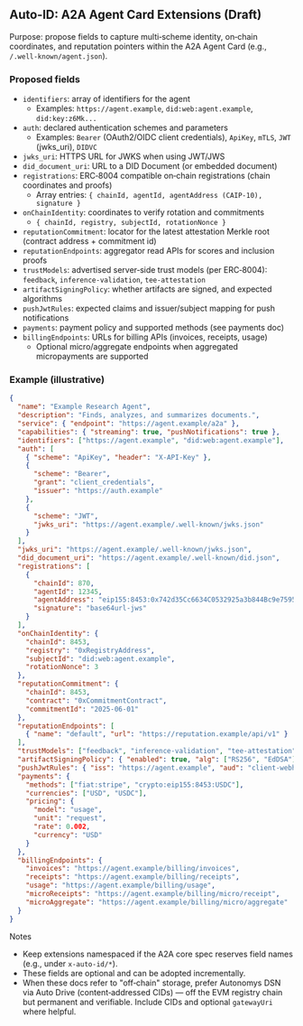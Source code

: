 ## Auto‑ID: A2A Agent Card Extensions (Draft)

Purpose: propose fields to capture multi‑scheme identity, on‑chain coordinates, and reputation pointers within the A2A Agent Card (e.g., `/.well-known/agent.json`).

### Proposed fields

- `identifiers`: array of identifiers for the agent
  - Examples: `https://agent.example`, `did:web:agent.example`, `did:key:z6Mk...`
- `auth`: declared authentication schemes and parameters
  - Examples: `Bearer` (OAuth2/OIDC client credentials), `ApiKey`, `mTLS`, `JWT` (jwks_uri), `DIDVC`
- `jwks_uri`: HTTPS URL for JWKS when using JWT/JWS
- `did_document_uri`: URL to a DID Document (or embedded document)
- `registrations`: ERC‑8004 compatible on‑chain registrations (chain coordinates and proofs)
  - Array entries: `{ chainId, agentId, agentAddress (CAIP‑10), signature }`
- `onChainIdentity`: coordinates to verify rotation and commitments
  - `{ chainId, registry, subjectId, rotationNonce }`
- `reputationCommitment`: locator for the latest attestation Merkle root (contract address + commitment id)
- `reputationEndpoints`: aggregator read APIs for scores and inclusion proofs
- `trustModels`: advertised server‑side trust models (per ERC‑8004): `feedback`, `inference-validation`, `tee-attestation`
- `artifactSigningPolicy`: whether artifacts are signed, and expected algorithms
- `pushJwtRules`: expected claims and issuer/subject mapping for push notifications
- `payments`: payment policy and supported methods (see payments doc)
- `billingEndpoints`: URLs for billing APIs (invoices, receipts, usage)
  - Optional micro/aggregate endpoints when aggregated micropayments are supported

### Example (illustrative)

```json
{
  "name": "Example Research Agent",
  "description": "Finds, analyzes, and summarizes documents.",
  "service": { "endpoint": "https://agent.example/a2a" },
  "capabilities": { "streaming": true, "pushNotifications": true },
  "identifiers": ["https://agent.example", "did:web:agent.example"],
  "auth": [
    { "scheme": "ApiKey", "header": "X-API-Key" },
    {
      "scheme": "Bearer",
      "grant": "client_credentials",
      "issuer": "https://auth.example"
    },
    {
      "scheme": "JWT",
      "jwks_uri": "https://agent.example/.well-known/jwks.json"
    }
  ],
  "jwks_uri": "https://agent.example/.well-known/jwks.json",
  "did_document_uri": "https://agent.example/.well-known/did.json",
  "registrations": [
    {
      "chainId": 870,
      "agentId": 12345,
      "agentAddress": "eip155:8453:0x742d35Cc6634C0532925a3b844Bc9e7595f0bEb7",
      "signature": "base64url-jws"
    }
  ],
  "onChainIdentity": {
    "chainId": 8453,
    "registry": "0xRegistryAddress",
    "subjectId": "did:web:agent.example",
    "rotationNonce": 3
  },
  "reputationCommitment": {
    "chainId": 8453,
    "contract": "0xCommitmentContract",
    "commitmentId": "2025-06-01"
  },
  "reputationEndpoints": [
    { "name": "default", "url": "https://reputation.example/api/v1" }
  ],
  "trustModels": ["feedback", "inference-validation", "tee-attestation"],
  "artifactSigningPolicy": { "enabled": true, "alg": ["RS256", "EdDSA"] },
  "pushJwtRules": { "iss": "https://agent.example", "aud": "client-webhook" },
  "payments": {
    "methods": ["fiat:stripe", "crypto:eip155:8453:USDC"],
    "currencies": ["USD", "USDC"],
    "pricing": {
      "model": "usage",
      "unit": "request",
      "rate": 0.002,
      "currency": "USD"
    }
  },
  "billingEndpoints": {
    "invoices": "https://agent.example/billing/invoices",
    "receipts": "https://agent.example/billing/receipts",
    "usage": "https://agent.example/billing/usage",
    "microReceipts": "https://agent.example/billing/micro/receipt",
    "microAggregate": "https://agent.example/billing/micro/aggregate"
  }
}
```

Notes

- Keep extensions namespaced if the A2A core spec reserves field names (e.g., under `x-auto-id/*`).
- These fields are optional and can be adopted incrementally.
- When these docs refer to "off‑chain" storage, prefer Autonomys DSN via Auto Drive (content‑addressed CIDs) — off the EVM registry chain but permanent and verifiable. Include CIDs and optional `gatewayUri` where helpful.
